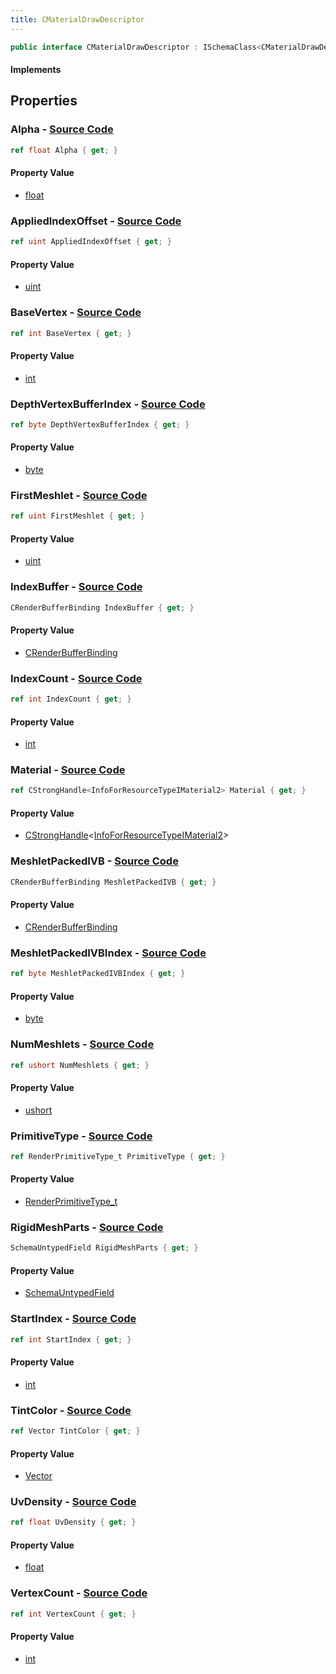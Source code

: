 ```yaml
---
title: CMaterialDrawDescriptor
---
```


```csharp
public interface CMaterialDrawDescriptor : ISchemaClass<CMaterialDrawDescriptor>, ISchemaField, ISchemaClass, INativeHandle
```

#### Implements

## Properties

### **Alpha** - [Source Code](https://github.com/swiftly-solution/swiftlys2/blob/main/managed/src/SwiftlyS2.Generated/Schemas/Interfaces/CMaterialDrawDescriptor.cs#L20)

```csharp
ref float Alpha { get; }
```

#### Property Value

- [float](https://learn.microsoft.com/dotnet/api/system.single)

### **AppliedIndexOffset** - [Source Code](https://github.com/swiftly-solution/swiftlys2/blob/main/managed/src/SwiftlyS2.Generated/Schemas/Interfaces/CMaterialDrawDescriptor.cs#L26)

```csharp
ref uint AppliedIndexOffset { get; }
```

#### Property Value

- [uint](https://learn.microsoft.com/dotnet/api/system.uint32)

### **BaseVertex** - [Source Code](https://github.com/swiftly-solution/swiftlys2/blob/main/managed/src/SwiftlyS2.Generated/Schemas/Interfaces/CMaterialDrawDescriptor.cs#L37)

```csharp
ref int BaseVertex { get; }
```

#### Property Value

- [int](https://learn.microsoft.com/dotnet/api/system.int32)

### **DepthVertexBufferIndex** - [Source Code](https://github.com/swiftly-solution/swiftlys2/blob/main/managed/src/SwiftlyS2.Generated/Schemas/Interfaces/CMaterialDrawDescriptor.cs#L28)

```csharp
ref byte DepthVertexBufferIndex { get; }
```

#### Property Value

- [byte](https://learn.microsoft.com/dotnet/api/system.byte)

### **FirstMeshlet** - [Source Code](https://github.com/swiftly-solution/swiftlys2/blob/main/managed/src/SwiftlyS2.Generated/Schemas/Interfaces/CMaterialDrawDescriptor.cs#L24)

```csharp
ref uint FirstMeshlet { get; }
```

#### Property Value

- [uint](https://learn.microsoft.com/dotnet/api/system.uint32)

### **IndexBuffer** - [Source Code](https://github.com/swiftly-solution/swiftlys2/blob/main/managed/src/SwiftlyS2.Generated/Schemas/Interfaces/CMaterialDrawDescriptor.cs#L45)

```csharp
CRenderBufferBinding IndexBuffer { get; }
```

#### Property Value

- [CRenderBufferBinding](/docs/api/shared/schemadefinitions/crenderbufferbinding)

### **IndexCount** - [Source Code](https://github.com/swiftly-solution/swiftlys2/blob/main/managed/src/SwiftlyS2.Generated/Schemas/Interfaces/CMaterialDrawDescriptor.cs#L43)

```csharp
ref int IndexCount { get; }
```

#### Property Value

- [int](https://learn.microsoft.com/dotnet/api/system.int32)

### **Material** - [Source Code](https://github.com/swiftly-solution/swiftlys2/blob/main/managed/src/SwiftlyS2.Generated/Schemas/Interfaces/CMaterialDrawDescriptor.cs#L49)

```csharp
ref CStrongHandle<InfoForResourceTypeIMaterial2> Material { get; }
```

#### Property Value

- [CStrongHandle](/docs/api/shared/natives/cstronghandle-1)<[InfoForResourceTypeIMaterial2](/docs/api/shared/schemadefinitions/infoforresourcetypeimaterial2)>

### **MeshletPackedIVB** - [Source Code](https://github.com/swiftly-solution/swiftlys2/blob/main/managed/src/SwiftlyS2.Generated/Schemas/Interfaces/CMaterialDrawDescriptor.cs#L47)

```csharp
CRenderBufferBinding MeshletPackedIVB { get; }
```

#### Property Value

- [CRenderBufferBinding](/docs/api/shared/schemadefinitions/crenderbufferbinding)

### **MeshletPackedIVBIndex** - [Source Code](https://github.com/swiftly-solution/swiftlys2/blob/main/managed/src/SwiftlyS2.Generated/Schemas/Interfaces/CMaterialDrawDescriptor.cs#L30)

```csharp
ref byte MeshletPackedIVBIndex { get; }
```

#### Property Value

- [byte](https://learn.microsoft.com/dotnet/api/system.byte)

### **NumMeshlets** - [Source Code](https://github.com/swiftly-solution/swiftlys2/blob/main/managed/src/SwiftlyS2.Generated/Schemas/Interfaces/CMaterialDrawDescriptor.cs#L22)

```csharp
ref ushort NumMeshlets { get; }
```

#### Property Value

- [ushort](https://learn.microsoft.com/dotnet/api/system.uint16)

### **PrimitiveType** - [Source Code](https://github.com/swiftly-solution/swiftlys2/blob/main/managed/src/SwiftlyS2.Generated/Schemas/Interfaces/CMaterialDrawDescriptor.cs#L35)

```csharp
ref RenderPrimitiveType_t PrimitiveType { get; }
```

#### Property Value

- [RenderPrimitiveType_t](/docs/api/shared/schemadefinitions/renderprimitivetype_t)

### **RigidMeshParts** - [Source Code](https://github.com/swiftly-solution/swiftlys2/blob/main/managed/src/SwiftlyS2.Generated/Schemas/Interfaces/CMaterialDrawDescriptor.cs#L33)

```csharp
SchemaUntypedField RigidMeshParts { get; }
```

#### Property Value

- [SchemaUntypedField](/docs/api/shared/schemas/schemauntypedfield)

### **StartIndex** - [Source Code](https://github.com/swiftly-solution/swiftlys2/blob/main/managed/src/SwiftlyS2.Generated/Schemas/Interfaces/CMaterialDrawDescriptor.cs#L41)

```csharp
ref int StartIndex { get; }
```

#### Property Value

- [int](https://learn.microsoft.com/dotnet/api/system.int32)

### **TintColor** - [Source Code](https://github.com/swiftly-solution/swiftlys2/blob/main/managed/src/SwiftlyS2.Generated/Schemas/Interfaces/CMaterialDrawDescriptor.cs#L18)

```csharp
ref Vector TintColor { get; }
```

#### Property Value

- [Vector](/docs/api/shared/natives/vector)

### **UvDensity** - [Source Code](https://github.com/swiftly-solution/swiftlys2/blob/main/managed/src/SwiftlyS2.Generated/Schemas/Interfaces/CMaterialDrawDescriptor.cs#L16)

```csharp
ref float UvDensity { get; }
```

#### Property Value

- [float](https://learn.microsoft.com/dotnet/api/system.single)

### **VertexCount** - [Source Code](https://github.com/swiftly-solution/swiftlys2/blob/main/managed/src/SwiftlyS2.Generated/Schemas/Interfaces/CMaterialDrawDescriptor.cs#L39)

```csharp
ref int VertexCount { get; }
```

#### Property Value

- [int](https://learn.microsoft.com/dotnet/api/system.int32)

